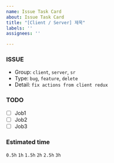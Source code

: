 ```yaml
---
name: Issue Task Card
about: Issue Task Card
title: "[Client / Server] 제목"
labels: ''
assignees: ''

---
```


### ISSUE
- Group: `client`, `server`, `sr`
- Type: `bug`, `feature`, `delete`
- Detail: `fix actions from client redux`

### TODO
 - [ ] Job1
 - [ ] Job2
 - [ ] Job3

### Estimated time
`0.5h`
`1h`
`1.5h`
`2h`
`2.5h`
`3h`
